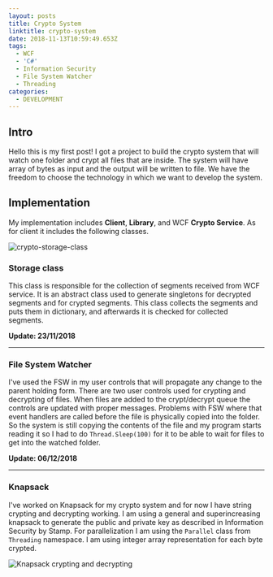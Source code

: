 ```yaml
---
layout: posts
title: Crypto System
linktitle: crypto-system
date: 2018-11-13T10:59:49.653Z
tags:
  - WCF
  - 'C#'
  - Information Security
  - File System Watcher
  - Threading
categories:
  - DEVELOPMENT
---
```

## Intro

Hello this is my first post! I got a project to build the crypto system that will watch one folder and crypt all files that are inside. The system will have array of bytes as input and the output will be written to file. We have the freedom to choose the technology in which we want to develop the system.

## Implementation

My implementation includes **Client**, **Library**, and WCF **Crypto Service**. As for client it includes the following classes. 

![crypto-storage-class](/img/firsss.png)

### Storage class

This class is responsible for the collection of segments received from WCF service. It is an abstract class used to generate singletons for decrypted segments and for crypted segments. This class collects the segments and puts them in dictionary, and afterwards it is checked for collected segments.

**Update: 23/11/2018**

- - -

### File System Watcher

I've used the FSW in my user controls that will propagate any change to the parent holding form. There are two user controls used for crypting and decrypting of files. When files are added to the crypt/decrypt queue the controls are updated with proper messages. Problems with FSW where that event handlers are called before the file is physically copied into the folder. So the system is still copying the contents of the file and my program starts reading it so I had to do `Thread.Sleep(100)` for it to be able to wait for files to get into the watched folder.

**Update: 06/12/2018**

- - -

### Knapsack

I've worked on Knapsack for my crypto system and for now I have string crypting and decrypting working. I am using a general and superincreasing knapsack to generate the public and private key as described in Information Security by Stamp. For parallelization I am using the `Parallel` class from `Threading` namespace. I am using integer array representation for each byte crypted.

![Knapsack crypting and decrypting](/img/knapsack.png)
